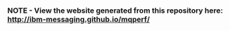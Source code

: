 ### NOTE - View the website generated from this repository here: http://ibm-messaging.github.io/mqperf/

